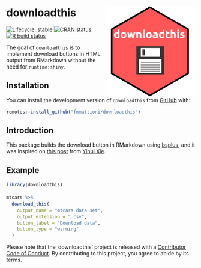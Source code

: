 
<!-- README.md is generated from README.Rmd. Please edit that file -->

# downloadthis <img src='man/figures/logo.png' align="right" height="240" />

<!-- badges: start -->

[![Lifecycle:
stable](https://img.shields.io/badge/lifecycle-stable-brightgreen.svg)](https://www.tidyverse.org/lifecycle/#stable)
[![CRAN
status](https://www.r-pkg.org/badges/version/downloadthis)](https://CRAN.R-project.org/package=downloadthis)
[![R build
status](https://github.com/fmmattioni/downloadthis/workflows/R-CMD-check/badge.svg)](https://github.com/fmmattioni/downloadthis)
<!-- badges: end -->

The goal of `downloadthis` is to implement download buttons in HTML
output from RMarkdown without the need for `runtime:shiny`.

## Installation

You can install the development version of `downloadthis` from
[GitHub](https://github.com/) with:

``` r
remotes::install_github("fmmattioni/downloadthis")
```

## Introduction

This package builds the download button in RMarkdown using
[bsplus](https://github.com/ijlyttle/bsplus), and it was inspired on
[this post](https://yihui.org/en/2018/07/embed-file/) from [Yihui
Xie](https://github.com/yihui).

## Example

``` r
library(downloadthis)

mtcars %>% 
  download_this(
    output_name = "mtcars data set",
    output_extension = ".csv",
    button_label = "Download data",
    button_type = "warning"
  )
```

Please note that the ‘downloadthis’ project is released with a
[Contributor Code of Conduct](CODE_OF_CONDUCT.md). By contributing to
this project, you agree to abide by its terms.
